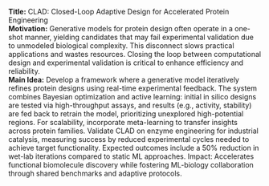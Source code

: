 **Title:** CLAD: Closed-Loop Adaptive Design for Accelerated Protein Engineering  
**Motivation:** Generative models for protein design often operate in a one-shot manner, yielding candidates that may fail experimental validation due to unmodeled biological complexity. This disconnect slows practical applications and wastes resources. Closing the loop between computational design and experimental validation is critical to enhance efficiency and reliability.  
**Main Idea:** Develop a framework where a generative model iteratively refines protein designs using real-time experimental feedback. The system combines Bayesian optimization and active learning: initial in silico designs are tested via high-throughput assays, and results (e.g., activity, stability) are fed back to retrain the model, prioritizing unexplored high-potential regions. For scalability, incorporate meta-learning to transfer insights across protein families. Validate CLAD on enzyme engineering for industrial catalysis, measuring success by reduced experimental cycles needed to achieve target functionality. Expected outcomes include a 50% reduction in wet-lab iterations compared to static ML approaches. Impact: Accelerates functional biomolecule discovery while fostering ML-biology collaboration through shared benchmarks and adaptive protocols.